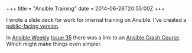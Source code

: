 +++
title = "Ansible Training"
date = 2014-06-26T20:55:00Z
+++

I wrote a slide deck for work for internal training on Ansible. 
I've created a [public-facing version](/ansible-training).
<!--more-->
In [Ansible Weekly](https://devopsu.com/newsletters/ansible-weekly-newsletter.html) [Issue 35](https://devopsu.com/newsletters/ansible-weekly/35.html) there
was a link to an [Ansible Crash Course](http://www.slideshare.net/SimoneSoldateschi/ansible-crash-course-35783512). Which might make things even simpler. 
